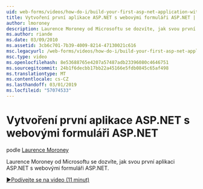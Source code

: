 ```yaml
---
uid: web-forms/videos/how-do-i/build-your-first-asp-net-application-with-asp-net-web-forms
title: Vytvoření první aplikace ASP.NET s webovými formuláři ASP.NET | Dokumentace Microsoftu
author: lmoroney
description: Laurence Moroney od Microsoftu se dozvíte, jak svou první aplikaci ASP.NET s webovými formuláři ASP.NET.
ms.author: riande
ms.date: 03/09/2010
ms.assetid: 3cb6c701-7b39-4009-8214-47130021c616
msc.legacyurl: /web-forms/videos/how-do-i/build-your-first-asp-net-application-with-asp-net-web-forms
msc.type: video
ms.openlocfilehash: 8e53688765e4207a57487adb23396080c4646751
ms.sourcegitcommit: 24b1f6decbb17bb22a45166e5fdb0845c65af498
ms.translationtype: MT
ms.contentlocale: cs-CZ
ms.lasthandoff: 03/01/2019
ms.locfileid: "57074533"
---
```

<a name="build-your-first-aspnet-application-with-aspnet-web-forms"></a>Vytvoření první aplikace ASP.NET s webovými formuláři ASP.NET
====================
podle [Laurence Moroney](https://github.com/lmoroney)

Laurence Moroney od Microsoftu se dozvíte, jak svou první aplikaci ASP.NET s webovými formuláři ASP.NET.

[&#9654;Podívejte se na video (11 minut)](https://channel9.msdn.com/Blogs/ASP-NET-Site-Videos/build-your-first-asp-net-application-with-asp-net-web-forms)
